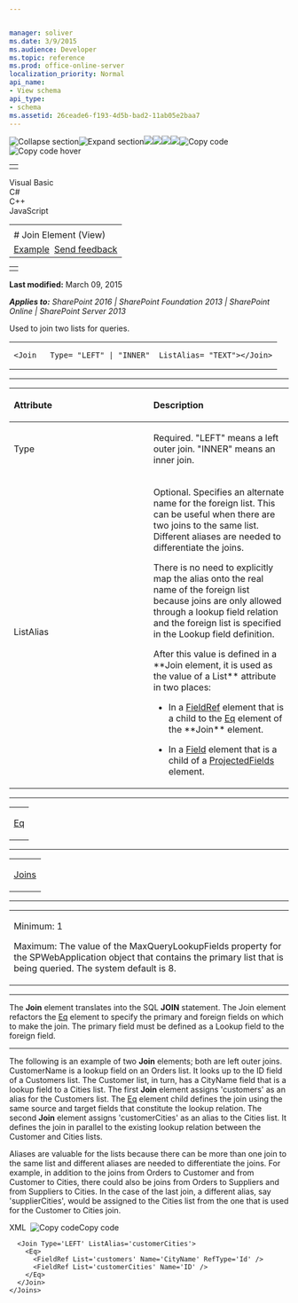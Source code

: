 ```yaml
---


manager: soliver
ms.date: 3/9/2015
ms.audience: Developer
ms.topic: reference
ms.prod: office-online-server
localization_priority: Normal
api_name:
- View schema
api_type:
- schema
ms.assetid: 26ceade6-f193-4d5b-bad2-11ab05e2baa7
---
```


![Collapse
section](../icons/collapse_all.gif "Collapse section")![Expand
section](../icons/expand_all.gif "Expand section")![](../icons/collapse_all.gif)![](../icons/expand_all.gif)![](../icons/dropdown.gif)![](../icons/dropdownHover.gif)![Copy
code](../icons/copycode.gif "Copy code")![Copy code
hover](../icons/copycodeHighlight.gif "Copy code hover")
<table>
<tbody>
<tr class="odd">
<td align="left"></td>
</tr>
</tbody>
</table>

Visual Basic  
C\#  
C++  
JavaScript  

<table>
<tbody>
<tr class="odd">
<td align="left"><span id="runningHeaderText"></span></td>
</tr>
<tr class="even">
<td align="left"># Join Element (View)</td>
</tr>
<tr class="odd">
<td align="left"><a href="#exampleToggle">Example</a>  <span id="headfeedbackarea" class="feedbackhead"><a href="javascript:SubmitFeedback(&#39;docthis@Microsoft.com&#39;,&#39;&#39;,&#39;&#39;,&#39;&#39;,&#39;1.0.18082.1225&#39;,&#39;%0\dThank%20you%20for%20your%20feedback.%20The%20developer%20writing%20teams%20use%20your%20feedback%20to%20improve%20documentation.%20While%20we%20are%20reviewing%20your%20feedback,%20we%20may%20send%20you%20e-mail%20to%20ask%20for%20clarification%20or%20feedback%20on%20a%20solution.%20We%20do%20not%20use%20your%20e-mail%20address%20for%20any%20other%20purpose%20and%20we%20delete%20it%20after%20we%20finish%20our%20review.%0\AFor%20further%20information%20about%20the%20privacy%20policies%20of%20Microsoft,%20please%20see%20http://privacy.microsoft.com/en-us/default.aspx.%0\A%0\d&#39;,&#39;Customer%20feedback&#39;);">Send feedback</a></span></td>
</tr>
</tbody>
</table>

<table>
<colgroup>
<col width="100%" />
</colgroup>
<tbody>
<tr class="odd">
<td align="left"></td>
</tr>
</tbody>
</table>

**Last modified:** March 09, 2015

***Applies to:** SharePoint 2016 | SharePoint Foundation 2013 |
SharePoint Online | SharePoint Server 2013*

Used to join two lists for queries.

<span codelanguage="other"></span>
<table>
<colgroup>
<col width="100%" />
</colgroup>
<tbody>
<tr class="odd">
<td align="left"><pre><code>&lt;Join   Type= &quot;LEFT&quot; | &quot;INNER&quot;  ListAlias= &quot;TEXT&quot;&gt;&lt;/Join&gt;</code></pre></td>
</tr>
</tbody>
</table>


-----------------------------------------------------------------------------------------------------------------------------------------------------------------------------------------------

<table>
<colgroup>
<col width="50%" />
<col width="50%" />
</colgroup>
<thead>
<tr class="header">
<th align="left"><p>Attribute</p></th>
<th align="left"><p>Description</p></th>
</tr>
</thead>
<tbody>
<tr class="odd">
<td align="left"><p>Type</p></td>
<td align="left"><p>Required. &quot;LEFT&quot; means a left outer join. &quot;INNER&quot; means an inner join.</p></td>
</tr>
<tr class="even">
<td align="left"><p>ListAlias</p></td>
<td align="left"><p>Optional. Specifies an alternate name for the foreign list. This can be useful when there are two joins to the same list. Different aliases are needed to differentiate the joins.</p>
<p>There is no need to explicitly map the alias onto the real name of the foreign list because joins are only allowed through a lookup field relation and the foreign list is specified in the Lookup field definition.</p>
<p>After this value is defined in a **Join</span> element, it is used as the value of a <span class="keyword">List** attribute in two places:</p>
<ul>
<li><p>In a <a href="fieldref-element-query.htm">FieldRef</a> element that is a child to the <a href="eq-element-query.htm">Eq</a> element of the **Join** element.</p></li>
<li><p>In a <a href="field-element-list.htm">Field</a> element that is a child of a <a href="projectedfields-element-view.htm">ProjectedFields</a> element.</p></li>
</ul></td>
</tr>
</tbody>
</table>


---------------------------------------------------------------------------------------------------------------------------------------------------------------------------------------------------

<table>
<colgroup>
<col width="100%" />
</colgroup>
<tbody>
<tr class="odd">
<td align="left"><p><a href="eq-element-query.htm">Eq</a></p></td>
</tr>
</tbody>
</table>


----------------------------------------------------------------------------------------------------------------------------------------------------------------------------------------------------

<table>
<colgroup>
<col width="100%" />
</colgroup>
<tbody>
<tr class="odd">
<td align="left"><p><a href="joins-element-view.htm">Joins</a></p></td>
</tr>
</tbody>
</table>


------------------------------------------------------------------------------------------------------------------------------------------------------------------------------------------------

<table>
<colgroup>
<col width="100%" />
</colgroup>
<tbody>
<tr class="odd">
<td align="left"><p>Minimum: 1</p>
<p>Maximum: The value of the <span sdata="cer" target="P:Microsoft.SharePoint.Administration.SPWebApplication.MaxQueryLookupFields"><span class="nolink">MaxQueryLookupFields</span></span> property for the <span sdata="cer" target="T:Microsoft.SharePoint.Administration.SPWebApplication"><span class="nolink">SPWebApplication</span></span> object that contains the primary list that is being queried. The system default is 8.</p></td>
</tr>
</tbody>
</table>


----------------------------------------------------------------------------------------------------------------------------------------------------------------------------------------------------------------------------

The **Join** element translates into the SQL
**JOIN** statement. The <span
class="keyword">Join</span> element refactors the
[Eq](eq-element-query.htm) element to specify the
primary and foreign fields on which to make the join. The primary field
must be defined as a Lookup field to the foreign field.


------------------------------------------------------------------------------------------------------------------------------------------------------------------------------------------

The following is an example of two **Join**
elements; both are left outer joins. CustomerName is a lookup field on
an Orders list. It looks up to the ID field of a Customers list. The
Customer list, in turn, has a CityName field that is a lookup field to a
Cities list. The first **Join** element assigns
'customers' as an alias for the Customers list. The
[Eq](eq-element-query.htm) element child defines the
join using the same source and target fields that constitute the lookup
relation. The second **Join** element assigns
'customerCities' as an alias to the Cities list. It defines the join in
parallel to the existing lookup relation between the Customer and Cities
lists.

Aliases are valuable for the lists because there can be more than one
join to the same list and different aliases are needed to differentiate
the joins. For example, in addition to the joins from Orders to Customer
and from Customer to Cities, there could also be joins from Orders to
Suppliers and from Suppliers to Cities. In the case of the last join, a
different alias, say 'supplierCities', would be assigned to the Cities
list from the one that is used for the Customer to Cities join.

<span codelanguage="xmlLang"></span>
XML 
<span class="copyCode" onclick="CopyCode(this)"
onkeypress="CopyCode_CheckKey(this, event)"
onmouseover="ChangeCopyCodeIcon(this)"
onmouseout="ChangeCopyCodeIcon(this)" tabindex="0">![Copy
code](../icons/copycode.gif "Copy code")Copy code</span>
    <Joins>
      <Join Type='LEFT' ListAlias='customers'>
        <Eq>
          <FieldRef Name='CustomerName' RefType='Id' />
          <FieldRef List='customers' Name='ID' />
        </Eq>
      </Join>

      <Join Type='LEFT' ListAlias='customerCities'>
        <Eq>
          <FieldRef List='customers' Name='CityName' RefType='Id' />
          <FieldRef List='customerCities' Name='ID' />
        </Eq>
      </Join>
    </Joins>








